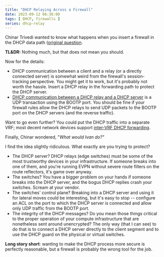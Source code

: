 ```yaml
---
title: "DHCP Relaying Across a Firewall"
date: 2023-09-12 06:36:00
tags: [ DHCP, firewalls ]
series: dhcp-relay
---
```

Chinar Trivedi wanted to know what happens when you insert a firewall in the DHCP data path ([original question](https://blog.ipspace.net/2023/05/dhcp-redundant-vrf-relay.html#1833).

**TL&DR:** Nothing much, but that does not mean you should.

Now for the details:
<!--more-->
-   DHCP communication between a client and a relay (or a directly connected server) is somewhat weird from the firewall's session-tracking perspective. You might get it to work, but it's probably not worth the hassle. Insert a DHCP relay in the forwarding path to protect the DHCP server.
-   [DHCP communication between a DHCP relay and a DHCP server](/2023/03/dhcp-relay-process.html) is a UDP transaction using the BOOTP port. You should be fine if your firewall rules allow the DHCP relays to send UDP packets to the BOOTP port on the DHCP servers (and the reverse traffic). 

Want to go even further? You could put the DHCP traffic into a separate VRF; most decent network devices support [inter-VRF DHCP forwarding](/2023/04/netlab-evpn-dhcp-relay.html).

Finally, Chinar wondered, "*What would Ivan do?"*

I find the idea slightly ridiculous. What exactly are you trying to protect?

-   The DHCP server? DHCP relays (edge switches) must be some of the most trustworthy devices in your infrastructure. If someone breaks into one of them, and you're running EVPN without severe route filters on the route reflectors, it's game over anyway.
-   The switches? You have a bigger problem on your hands if someone breaks into the DHCP server, and the bogus DHCP replies crash your switches. Scream at your vendor.
-   The switches' control plane? Breaking into a DHCP server and using it for lateral moves could be interesting, but it's easy to stop -- configure an ACL on the port to which the DHCP server is connected and allow only UDP traffic from the BOOTP port.
-   The integrity of the DHCP messages? Do you mean those things critical to the proper operation of your compute infrastructure that are nonetheless sent around unencrypted? The only way (that I can see) to do that is to connect a DHCP server directly to the client segment and to use the DHCP guard on the physical or virtual switches.

**Long story short**: wanting to make the DHCP process more secure is perfectly reasonable, but a firewall is probably the wrong tool for the job.
